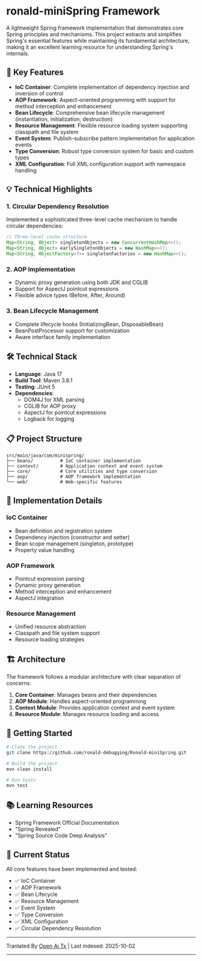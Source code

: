 # ronald-miniSpring Framework

A lightweight Spring framework implementation that demonstrates core Spring principles and mechanisms. This project extracts and simplifies Spring's essential features while maintaining its fundamental architecture, making it an excellent learning resource for understanding Spring's internals.

## 🚀 Key Features

- **IoC Container**: Complete implementation of dependency injection and inversion of control
- **AOP Framework**: Aspect-oriented programming with support for method interception and enhancement
- **Bean Lifecycle**: Comprehensive bean lifecycle management (instantiation, initialization, destruction)
- **Resource Management**: Flexible resource loading system supporting classpath and file system
- **Event System**: Publish-subscribe pattern implementation for application events
- **Type Conversion**: Robust type conversion system for basic and custom types
- **XML Configuration**: Full XML configuration support with namespace handling

## 💡 Technical Highlights

### 1. Circular Dependency Resolution
Implemented a sophisticated three-level cache mechanism to handle circular dependencies:
```java
// Three-level cache structure
Map<String, Object> singletonObjects = new ConcurrentHashMap<>();      // Level 1: Fully initialized beans
Map<String, Object> earlySingletonObjects = new HashMap<>();           // Level 2: Early exposed beans
Map<String, ObjectFactory<?>> singletonFactories = new HashMap<>();    // Level 3: Bean factories
```

### 2. AOP Implementation
- Dynamic proxy generation using both JDK and CGLIB
- Support for AspectJ pointcut expressions
- Flexible advice types (Before, After, Around)

### 3. Bean Lifecycle Management
- Complete lifecycle hooks (InitializingBean, DisposableBean)
- BeanPostProcessor support for customization
- Aware interface family implementation

## 🛠️ Technical Stack

- **Language**: Java 17
- **Build Tool**: Maven 3.8.1
- **Testing**: JUnit 5
- **Dependencies**:
  - DOM4J for XML parsing
  - CGLIB for AOP proxy
  - AspectJ for pointcut expressions
  - Logback for logging

## 📋 Project Structure

```
src/main/java/com/minispring/
├── beans/          # IoC container implementation
├── context/        # Application context and event system
├── core/           # Core utilities and type conversion
├── aop/            # AOP framework implementation
└── web/            # Web-specific features
```

## 🎯 Implementation Details

### IoC Container
- Bean definition and registration system
- Dependency injection (constructor and setter)
- Bean scope management (singleton, prototype)
- Property value handling

### AOP Framework
- Pointcut expression parsing
- Dynamic proxy generation
- Method interception and enhancement
- AspectJ integration

### Resource Management
- Unified resource abstraction
- Classpath and file system support
- Resource loading strategies

## 🏗️ Architecture

The framework follows a modular architecture with clear separation of concerns:
1. **Core Container**: Manages beans and their dependencies
2. **AOP Module**: Handles aspect-oriented programming
3. **Context Module**: Provides application context and event system
4. **Resource Module**: Manages resource loading and access

## 🚀 Getting Started

```bash
# Clone the project
git clone https://github.com/ronald-debugging/Ronald-miniSpring.git

# Build the project
mvn clean install

# Run tests
mvn test
```

## 📚 Learning Resources

- Spring Framework Official Documentation
- "Spring Revealed"
- "Spring Source Code Deep Analysis"

## 🔄 Current Status

All core features have been implemented and tested:
- ✅ IoC Container
- ✅ AOP Framework
- ✅ Bean Lifecycle
- ✅ Resource Management
- ✅ Event System
- ✅ Type Conversion
- ✅ XML Configuration
- ✅ Circular Dependency Resolution



---

Tranlated By [Open Ai Tx](https://github.com/OpenAiTx/OpenAiTx) | Last indexed: 2025-10-02

---